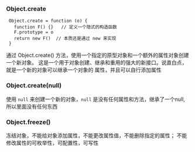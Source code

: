 

### Object.create 

     Object.create = function (o) {
       function F() {}   // 定义一个隐式的构造函数
       F.prototype = o 
       return new F()  // 本质还是通过 new 来实现
     }

 通过 Object.create() 方法，使用一个指定的原型对象和一个额外的属性对象创建一个新对象。
 这是一个用于对象创建、继承和重用的强大的新接口。说直白点，就是一个新的对象可以继承一个对象的
 属性，并且可以自行添加属性

### Object.create(null)

 使用 `null` 来创建一个新的对象，`null` 是没有任何属性和方法，继承了一个null,
 所以里面没有任何东西
 
### Object.freeze()
 
 冻结对象，不能给对象添加属性，不能更改属性值，不能删除指定的属性；
 不能修改属性的可枚举性，可配置性，可写性
 
 



